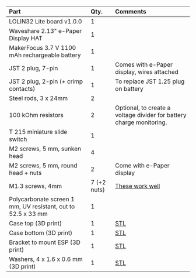 | Part | Qty. | Comments |  
| :------------ | :------ | :--------- |
| LOLIN32 Lite board v1.0.0 | 1 |  |
| Waveshare 2.13" e-Paper Display HAT | 1 |  |
| MakerFocus 3.7 V  1100 mAh rechargeable battery | 1 |  |
| JST 2 plug, 7-pin | 1 | Comes with e-Paper display, wires attached|
| JST 2 plug, 2-pin (+ crimp contacts) | 1 | To replace JST 1.25 plug on battery |
| Steel rods, 3 x 24mm | 2 |  |
| 100 kOhm resistors | 2 | Optional, to create a voltage divider for battery charge monitoring. |
| T 215 miniature slide switch | 1 |  |
| M2 screws, 5 mm, sunken head | 4 |  |
| M2 screws, 5 mm, round head + nuts | 2 | Come with e-Paper display |
| M1.3 screws, 4mm | 7 (+2 nuts) | [These work well](https://www.amazon.de/dp/B075SCV69H/ref=cm_sw_em_r_mt_dp_Y26N9AWJ7ZG0QT24DFXA?_encoding=UTF8&psc=1) |
| Polycarbonate screen 1 mm, UV resistant, cut to 52.5 x 33 mm | 1 |  |
| Case top (3D print) | 1 | [STL](./3d_prints/Case_Top.3mf) |
| Case bottom (3D print) | 1 | [STL](./3d_prints/Case_Bottom.3mf)  |
| Bracket to mount ESP (3D print) | 1 | [STL](./3d_prints/ESP_Bracket.3mf)  |
| Washers, 4 x 1.6 x 0.6 mm (3D print) | 1 | [STL](./3d_prints/4x1.6x0.6_washer.3mf) |
